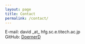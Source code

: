 ```yaml
---
layout: page
title: Contact
permalink: /contact/
---
```


E-mail: david \_at\_ hfg.sc.e.titech.ac.jp <br>
GitHub: [DoernerD](https://github.com/DoernerD)
